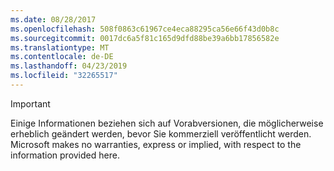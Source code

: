 ```yaml
---
ms.date: 08/28/2017
ms.openlocfilehash: 508f0863c61967ce4eca88295ca56e66f43d0b8c
ms.sourcegitcommit: 0017dc6a5f81c165d9dfd88be39a6bb17856582e
ms.translationtype: MT
ms.contentlocale: de-DE
ms.lasthandoff: 04/23/2019
ms.locfileid: "32265517"
---
```

>[!IMPORTANT]
>Einige Informationen beziehen sich auf Vorabversionen, die möglicherweise erheblich geändert werden, bevor Sie kommerziell veröffentlicht werden. Microsoft makes no warranties, express or implied, with respect to the information provided here.